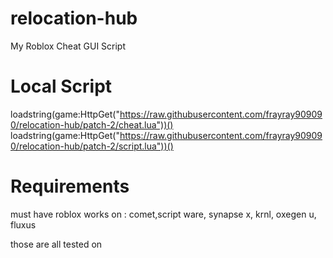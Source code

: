 # relocation-hub
My Roblox Cheat GUI Script


# Local Script
loadstring(game:HttpGet("https://raw.githubusercontent.com/frayray909090/relocation-hub/patch-2/cheat.lua"))()
loadstring(game:HttpGet("https://raw.githubusercontent.com/frayray909090/relocation-hub/patch-2/script.lua"))()

# Requirements
 must have roblox
 works on : comet,script ware, synapse x, krnl, oxegen u, fluxus
 
 those are all tested on

